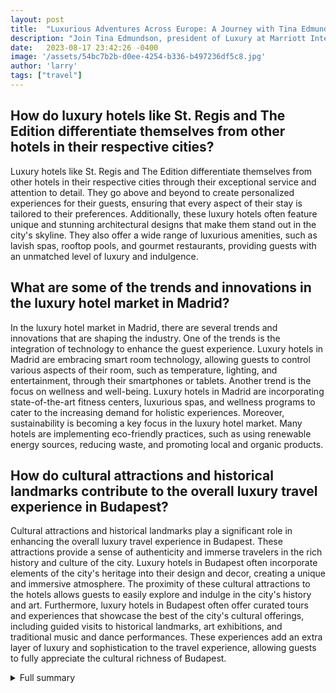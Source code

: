 ```yaml
---
layout: post
title:  "Luxurious Adventures Across Europe: A Journey with Tina Edmundson"
description: "Join Tina Edmundson, president of Luxury at Marriott International, on a captivating journey across Europe, immersing herself in the world of luxury hotels and cultural delights."
date:   2023-08-17 23:42:26 -0400
image: '/assets/54bc7b2b-d0ee-4254-b336-b497236df5c8.jpg'
author: 'larry'
tags: ["travel"]
---
```


## How do luxury hotels like St. Regis and The Edition differentiate themselves from other hotels in their respective cities?
Luxury hotels like St. Regis and The Edition differentiate themselves from other hotels in their respective cities through their exceptional service and attention to detail. They go above and beyond to create personalized experiences for their guests, ensuring that every aspect of their stay is tailored to their preferences. Additionally, these luxury hotels often feature unique and stunning architectural designs that make them stand out in the city's skyline. They also offer a wide range of luxurious amenities, such as lavish spas, rooftop pools, and gourmet restaurants, providing guests with an unmatched level of luxury and indulgence.

## What are some of the trends and innovations in the luxury hotel market in Madrid?
In the luxury hotel market in Madrid, there are several trends and innovations that are shaping the industry. One of the trends is the integration of technology to enhance the guest experience. Luxury hotels in Madrid are embracing smart room technology, allowing guests to control various aspects of their room, such as temperature, lighting, and entertainment, through their smartphones or tablets. Another trend is the focus on wellness and well-being. Luxury hotels in Madrid are incorporating state-of-the-art fitness centers, luxurious spas, and wellness programs to cater to the increasing demand for holistic experiences. Moreover, sustainability is becoming a key focus in the luxury hotel market. Many hotels are implementing eco-friendly practices, such as using renewable energy sources, reducing waste, and promoting local and organic products.

## How do cultural attractions and historical landmarks contribute to the overall luxury travel experience in Budapest?
Cultural attractions and historical landmarks play a significant role in enhancing the overall luxury travel experience in Budapest. These attractions provide a sense of authenticity and immerse travelers in the rich history and culture of the city. Luxury hotels in Budapest often incorporate elements of the city's heritage into their design and decor, creating a unique and immersive atmosphere. The proximity of these cultural attractions to the hotels allows guests to easily explore and indulge in the city's history and art. Furthermore, luxury hotels in Budapest often offer curated tours and experiences that showcase the best of the city's cultural offerings, including guided visits to historical landmarks, art exhibitions, and traditional music and dance performances. These experiences add an extra layer of luxury and sophistication to the travel experience, allowing guests to fully appreciate the cultural richness of Budapest.


<details>
        <summary>Full summary</summary>
<p>Tina Edmundson, president of Luxury at Marriott International, recently embarked on a multi-stop trip across Europe, immersing herself in the world of luxury hotels and cultural delights. Her nine-day adventure took her to London, Madrid, and Budapest, where she experienced the finest hospitality and explored the local attractions.</p>
<p>In London, Tina began her journey by reviewing the model rooms for the upcoming St. Regis hotel. She delved deep into the competition, examining the offerings of other luxury hotels in the city. As a true connoisseur of travel, Tina also took the time to explore the vibrant streets of London and immerse herself in the city's rich history.</p>
<p>Continuing her journey in Madrid, Tina visited the newly opened hotels, The Edition and The W. She had the opportunity to review the model room at The Luxury Collection, gaining insights into the world of luxury hospitality. Additionally, she conducted a competitive set review of the luxury hotel market in Madrid, analyzing the trends and innovations in the industry.</p>
<p>In Budapest, widely regarded as one of the most beautiful cities in Europe, Tina discovered the cultural gems and historical landmarks that make it a must-visit destination. She explored the newly opened W Budapest and the opulent Matild Palace, a Luxury Collection hotel. From the breathtaking Liberty Bridge to the iconic Hungarian Parliament Building, Tina immersed herself in the rich history and vibrant atmosphere of Budapest.</p>
<p>Throughout her journey, Tina shared her insights on luxury travel and revealed her favorite travel brand, Rimowa. She expressed her preference for bags with net and zipper on both sides, ensuring efficiency and style in her travels. Tina also revealed her secret to keeping track of her belongings - placing an AirTag in every bag, giving her peace of mind wherever she goes.</p>
<p>In addition to Tina's journey, we bring you the latest updates on the best new and spruced-up hotels in London. Chateau Denmark has opened its doors in Soho's Denmark Street, offering guests a luxurious and enchanting experience. One Hundred Shoreditch's Rooftop brings the laid-back California cool to London, perfect for those seeking a relaxing and trendy vibe. The Other House South Kensington offers long-term stay suites, catering to travelers looking for a home away from home. The Twenty Two has opened its doors, captivating guests with its lush and maximalist interiors. Mayfair's iconic property has undergone an Art Deco-themed makeover, blending timeless elegance with modern sophistication.</p>
<p>Mayfair's prestigious address has unveiled a glamorous renovation, whisking guests away to the enchanting 1930s. The brand's second act in London, located on Mayfair's Hanover Square, is set to open next spring, promising another exceptional experience. The Peninsula's first U.K. location is on track to open early in 2023, inviting guests into a world of unparalleled luxury and world-class service. Lastly, the historic Old War Office is being transformed into a Raffles hotel, set to open in 2023, where timeless elegance meets modern grandeur.</p>
<p>To further enhance your travel experience, we present an article about the grand opening of The Madrid EDITION hotel. Located in the heart of central Madrid, just steps away from Plaza Mayor, The Madrid EDITION is the latest addition to the distinguished Edition Hotels brand. Renowned for its thoughtful minimalism and nods to local surroundings, The Madrid EDITION aims to be inclusive and welcoming, setting it apart from other luxury hotels. Guests can indulge in exquisite Mexican cuisine at Jerónimo, crafted by renowned Chef Enrique Olvera. For a taste of the Peruvian flavors, Chef Diego Muñoz serves up delectable fish dishes at Oroya. The hotel's rooftop pool offers breathtaking views of the city's skyline, providing a serene escape for guests. Notable features include a unique swirling stairwell at the entrance, adding a touch of architectural wonder to the experience.</p>
<p>Budapest, a city of immense beauty and historical significance, captivates travelers with its stunning architecture and vibrant culture. From the majestic Matthias Church to the magical Fisherman's Bastion, Budapest offers a wealth of attractions that showcase its rich heritage. The city's thermal baths, such as Szechenyi Bath, provide a relaxing sanctuary for visitors to unwind and rejuvenate. The Citadella on Gellert Hill offers panoramic views over the city, providing a stunning backdrop for exploration. Budapest's Central Market Hall, the oldest and largest indoor market, delights visitors with its diverse range of shops and eateries. The Great Synagogue stands as a testament to the city's Jewish history, showcasing exquisite Moorish Revival architecture.</p>
<p>As Tina's journey comes to an end, we reflect on the beauty, luxury, and cultural richness she experienced during her exploration of Europe. From the enchanting hotels she visited to the historical landmarks she discovered, Tina's journey truly embodied the essence of luxury travel. Embark on your own adventure and immerse yourself in the world of luxury and culture that Europe has to offer.</p>
</details>